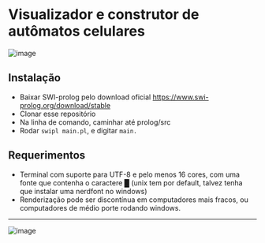 # Visualizador e construtor de autômatos celulares
![image](https://github.com/user-attachments/assets/c86352d2-3c38-48d6-b851-336a2c4f5868)

## Instalação

- Baixar SWI-prolog pelo download oficial https://www.swi-prolog.org/download/stable
- Clonar esse repositório
- Na linha de comando, caminhar até prolog/src
- Rodar `swipl main.pl`, e digitar `main.`

## Requerimentos
- Terminal com suporte para UTF-8 e pelo menos 16 cores, com uma fonte que contenha o caractere █ (unix tem por default, talvez tenha que instalar uma nerdfont no windows)
- Renderização pode ser discontínua em computadores mais fracos, ou computadores de médio porte rodando windows.
---
![image](https://github.com/user-attachments/assets/a9b24ea2-0b3a-4991-b8e6-5fb3f4815f02)
